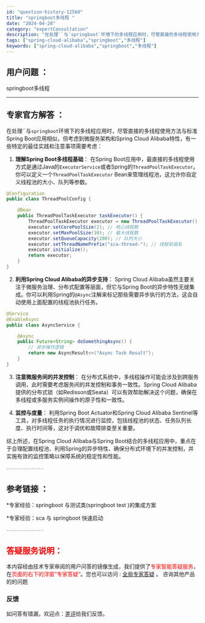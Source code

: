 ```yaml
---
id: "question-history-12560"
title: "springboot多线程 "
date: "2024-04-28"
category: "expertConsultation"
description: "在处理``与`springboot`环境下的多线程应用时，尽管直接的多线程使用方法与标准Spring Boot应用相似，但考虑到微服务架构和Spring Cloud Alibaba特性，有一些特定的最佳实践和注意事项需要考虑：1. **理解Sprin"
tags: ["spring-cloud-alibaba","springboot","多线程"]
keywords: ["spring-cloud-alibaba","springboot","多线程"]
---
```


## 用户问题 ： 
 springboot多线程  

---------------
## 专家官方解答 ：

在处理``与`springboot`环境下的多线程应用时，尽管直接的多线程使用方法与标准Spring Boot应用相似，但考虑到微服务架构和Spring Cloud Alibaba特性，有一些特定的最佳实践和注意事项需要考虑：

1. **理解Spring Boot多线程基础**：
   在Spring Boot应用中，最直接的多线程使用方式是通过Java的`ExecutorService`或者Spring的`ThreadPoolTaskExecutor`。你可以定义一个`ThreadPoolTaskExecutor` Bean来管理线程池，这允许你自定义线程池的大小、队列等参数。

```java
@Configuration
public class ThreadPoolConfig {

    @Bean
    public ThreadPoolTaskExecutor taskExecutor() {
        ThreadPoolTaskExecutor executor = new ThreadPoolTaskExecutor();
        executor.setCorePoolSize(2); // 核心线程数
        executor.setMaxPoolSize(10); // 最大线程数
        executor.setQueueCapacity(200); // 队列大小
        executor.setThreadNamePrefix("sca-thread-"); // 线程前缀名
        executor.initialize();
        return executor;
    }
}
```

2. **利用Spring Cloud Alibaba的异步支持**：
   Spring Cloud Alibaba虽然主要关注于微服务治理、分布式配置等层面，但它与Spring Boot的异步特性无缝集成。你可以利用Spring的`@Async`注解来标记那些需要异步执行的方法，这会自动使用上面配置的线程池执行任务。

```java
@Service
@EnableAsync
public class AsyncService {

    @Async
    public Future<String> doSomethingAsync() {
        // 异步操作逻辑
        return new AsyncResult<>("Async Task Result");
    }
}
```

3. **注意微服务间的并发控制**：
   在分布式系统中，多线程操作可能会涉及到跨服务调用，此时需要考虑服务间的并发控制和事务一致性。Spring Cloud Alibaba提供的分布式锁（如Redisson或Seata）可以有效帮助解决这个问题，确保在多线程或多服务实例间操作的原子性和一致性。

4. **监控与度量**：
   利用Spring Boot Actuator和Spring Cloud Alibaba Sentinel等工具，对多线程任务的执行情况进行监控，包括线程池的状态、任务队列长度、执行时间等，这对于调优和故障排查至关重要。

综上所述，在Spring Cloud Alibaba与Spring Boot结合的多线程应用中，重点在于合理配置线程池、利用Spring的异步特性、确保分布式环境下的并发控制，并实施有效的监控策略以保障系统的稳定性和性能。


<font color="#949494">---------------</font> 


## 参考链接 ：

*专家经验：springboot 与测试类(springboot test )的集成方案 
 
 *专家经验：sca 与 springboot 快速启动 


 <font color="#949494">---------------</font> 
 


## <font color="#FF0000">答疑服务说明：</font> 

本内容经由技术专家审阅的用户问答的镜像生成，我们提供了<font color="#FF0000">专家智能答疑服务</font>，在<font color="#FF0000">页面的右下的浮窗”专家答疑“</font>。您也可以访问 : [全局专家答疑](https://answer.opensource.alibaba.com/docs/intro) 。 咨询其他产品的的问题

### 反馈
如问答有错漏，欢迎点：[差评](https://ai.nacos.io/user/feedbackByEnhancerGradePOJOID?enhancerGradePOJOId=12653)给我们反馈。

